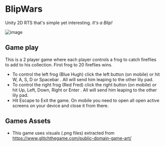 # BlipWars
Unity 2D RTS that's simple yet interesting. *It's a Blip!*

![image](https://cloud.githubusercontent.com/assets/5218249/24610557/0051d80a-184d-11e7-813b-b8b596375e9c.png)

## Game play

This is a 2 player game where each player controls a frog to catch fireflies to add to his collection. First frog to 20 fireflies wins.

- To control the left frog (Blue Hugh) click the left button (on mobile) or hit W, A, S, D or Spacebar . All will send him leaping to the other lily pad.
- To control the right frog (Red Fred) click the right button (on mobile) or hit Up, Left, Down, Right or Enter . All will send him leaping to the other lily pad.
- Hit Escape to Exit the game. On mobile you need to open all open active screens on your device and close it from there.

## Games Assets

- This game uses visuals (.png files) extracted from https://www.glitchthegame.com/public-domain-game-art/ 
